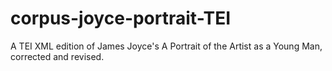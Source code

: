 # corpus-joyce-portrait-TEI
A TEI XML edition of James Joyce's A Portrait of the Artist as a Young Man, corrected and revised. 
